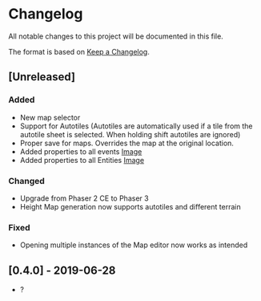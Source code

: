 # Changelog
All notable changes to this project will be documented in this file.

The format is based on [Keep a Changelog](https://keepachangelog.com/en/1.0.0/).

## [Unreleased]

### Added
- New map selector
- Support for Autotiles (Autotiles are automatically used if a tile from the autotile sheet is selected. When holding shift autotiles are ignored)
- Proper save for maps. Overrides the map at the original location.
- Added properties to all events [Image](https://user-images.githubusercontent.com/9483499/64129460-66938380-cdbc-11e9-8584-0c24fab66aae.png)
- Added properties to all Entities [Image](https://user-images.githubusercontent.com/9483499/64252754-0c113900-cf1c-11e9-8d13-0e8a37dad361.png)

### Changed
- Upgrade from Phaser 2 CE to Phaser 3
- Height Map generation now supports autotiles and different terrain

### Fixed
- Opening multiple instances of the Map editor now works as intended

## [0.4.0] - 2019-06-28
- ?
